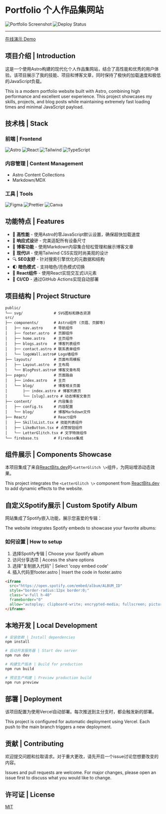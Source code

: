 # Portfolio 个人作品集网站



![Portfolio Screenshot](https://github.com/user-attachments/assets/e284a42b-15c5-495c-99c7-ad5c1eb3bbe7)
![Deploy Status](https://img.shields.io/badge/Deploy-Vercel-black?style=flat&logo=vercel)

---

[在线演示 Demo](https://oscarhernandez.vercel.app/)

## 项目介绍 | Introduction

这是一个使用Astro构建的现代化个人作品集网站，结合了高性能和优秀的用户体验。该项目展示了我的技能、项目和博客文章，同时保持了极快的加载速度和极低的JavaScript负载。

This is a modern portfolio website built with Astro, combining high performance and excellent user experience. This project showcases my skills, projects, and blog posts while maintaining extremely fast loading times and minimal JavaScript payload.

## 技术栈 | Stack  

### 前端 | Frontend  
![Astro](https://img.shields.io/badge/Astro-FF5D01?logo=astro&logoColor=white)
![React](https://img.shields.io/badge/React-61DAFB?logo=react&logoColor=black)
![Tailwind](https://img.shields.io/badge/Tailwind_CSS-38B2AC?logo=tailwind-css&logoColor=white)
![TypeScript](https://img.shields.io/badge/TypeScript-3178C6?logo=typescript&logoColor=white)

### 内容管理 | Content Management
- Astro Content Collections
- Markdown/MDX

### 工具 | Tools  
![Figma](https://img.shields.io/badge/Figma-F24E1E?logo=figma&logoColor=white)
![Prettier](https://img.shields.io/badge/Prettier-F7B93E?logo=prettier&logoColor=black)
![Canva](https://img.shields.io/badge/Canva-c900c3?logo=canva&logoColor=white)

## 功能特点 | Features

- 🚀 **高性能** - 使用Astro的零JavaScript默认设置，确保超快加载速度
- 📱 **响应式设计** - 完美适配所有设备尺寸
- 📝 **博客功能** - 使用Markdown内容集合轻松管理和展示博客文章
- 🎨 **现代UI** - 使用Tailwind CSS实现时尚美观的设计
- 🔍 **SEO友好** - 针对搜索引擎优化的元数据和结构
- 🌓 **暗色模式** - 支持暗色/亮色模式切换
- 🧩 **React组件** - 使用React实现交互式UI元素
- 🔄 **CI/CD** - 通过GitHub Actions实现自动部署

## 项目结构 | Project Structure

```
public/
└── svg/              # SVG图标和静态资源
src/
├── components/       # Astro组件 (页眉、页脚等)
│   ├── nav.astro     # 导航组件
│   ├── footer.astro  # 页脚组件
│   ├── home.astro    # 主页组件
│   ├── blogs.astro   # 博客列表组件
│   ├── contact.astro # 联系表单组件
│   └── logoWall.astro# Logo墙组件
├── layouts/          # 页面布局模板
│   ├── Layout.astro  # 主布局
│   └── BlogPost.astro# 博客文章布局
├── pages/            # 页面路由
│   ├── index.astro   # 主页
│   └── blog/         # 博客相关页面
│       ├── index.astro # 博客列表页
│       └── [slug].astro # 动态博客文章页
├── content/          # 内容集合
│   ├── config.ts     # 内容配置
│   └── blog/         # 博客Markdown文件
├── React/            # React组件
│   ├── SkillsList.tsx # 技能列表组件
│   ├── LikeButton.tsx # 点赞按钮组件
│   └── LetterGlitch.tsx # 文字特效组件
└── firebase.ts       # Firebase集成
```

## 组件展示 | Components Showcase

本项目集成了来自[ReactBits.dev](https://www.reactbits.dev/showcase)的`<LetterGlitch \>`组件，为网站增添动态效果。

This project integrates the `<LetterGlitch \>` component from [ReactBits.dev](https://www.reactbits.dev/showcase) to add dynamic effects to the website.

## 自定义Spotify展示 | Custom Spotify Album  

网站集成了Spotify嵌入功能，展示您喜爱的专辑：

The website integrates Spotify embeds to showcase your favorite albums:

### 如何设置 | How to setup

1. 选择Spotify专辑 | Choose your Spotify album
2. 访问分享选项 | Access the share options
3. 选择"复制嵌入代码" | Select 'copy embed code'
4. 插入代码至footer.astro | Insert the code in footer.astro

```html
<iframe 
  src="https://open.spotify.com/embed/album/ALBUM_ID" 
  style="border-radius:12px border:0;" 
  class="w-full h-40" 
  frameborder="0" 
  allow="autoplay; clipboard-write; encrypted-media; fullscreen; picture-in-picture">
</iframe>
```

## 本地开发 | Local Development

```bash
# 安装依赖 | Install dependencies
npm install

# 启动开发服务器 | Start dev server
npm run dev

# 构建生产版本 | Build for production
npm run build

# 预览生产构建 | Preview production build
npm run preview
```

## 部署 | Deployment

该项目配置为使用Vercel自动部署。每次推送到主分支时，都会触发新的部署。

This project is configured for automatic deployment using Vercel. Each push to the main branch triggers a new deployment.

## 贡献 | Contributing

欢迎提交问题和拉取请求。对于重大更改，请先开启一个issue讨论您想要改变的内容。

Issues and pull requests are welcome. For major changes, please open an issue first to discuss what you would like to change.

## 许可证 | License

[MIT](LICENSE)
